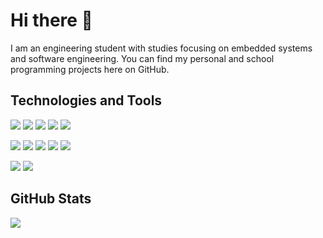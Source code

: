 # Hi there 👋

I am an engineering student with studies focusing on embedded systems and software engineering. You can find my personal and school programming projects here on GitHub.
## Technologies and Tools

![](https://img.shields.io/badge/Code-C++-informational?style=flat&logo=Cplusplus&logoColor=white&color=6990ec)
![](https://img.shields.io/badge/Code-Python-informational?style=flat&logo=Python&logoColor=white&color=6990ec)
![](https://img.shields.io/badge/Code-C-informational?style=flat&logo=c&logoColor=white&color=6990ec)
![](https://img.shields.io/badge/Code-JavaScript-informational?style=flat&logo=javascript&logoColor=white&color=6990ec)
![](https://img.shields.io/badge/Code-Matlab-informational?style=flat&logo=Matlab&logoColor=white&color=6990ec)

![](https://img.shields.io/badge/Tools-QtCreator-informational?style=flat&logo=qt&logoColor=white&color=2bb)
![](https://img.shields.io/badge/Tools-PyCharm-informational?style=flat&logo=pycharm&logoColor=white&color=2bb)
![](https://img.shields.io/badge/Tools-VSCode-informational?style=flat&logo=visualstudiocode&logoColor=white&color=2bb)
![](https://img.shields.io/badge/Tools-SQLite-informational?style=flat&logo=sqlite&logoColor=white&color=2bb)
![](https://img.shields.io/badge/Tools-NodeJs-informational?style=flat&logo=node.js&logoColor=white&color=2bb)

![](https://img.shields.io/badge/OS-Windows-informational?style=flat&logo=windows&logoColor=white&color=2abb89)
![](https://img.shields.io/badge/OS-Linux-informational?style=flat&logo=linux&logoColor=white&color=2bbc8a)


## GitHub Stats

<img align="center" src="https://github-readme-stats-git-masterrstaa-rickstaa.vercel.app/api/top-langs/?username=Jori-Rintakangas&langs_count=3&theme=vue-dark" />






<!--
**Jori-Rintakangas/Jori-Rintakangas** is a ✨ _special_ ✨ repository because its `README.md` (this file) appears on your GitHub profile.

Here are some ideas to get you started:

- 🔭 I’m currently working on ...
- 🌱 I’m currently learning ...
- 👯 I’m looking to collaborate on ...
- 🤔 I’m looking for help with ...
- 💬 Ask me about ...
- 📫 How to reach me: ...
- 😄 Pronouns: ...
- ⚡ Fun fact: ...
-->
